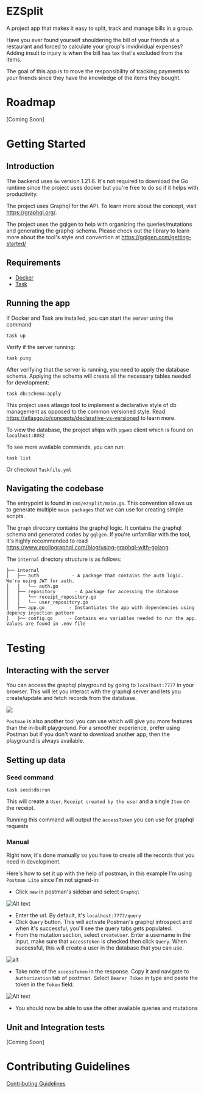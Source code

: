 # EZSplit

A project app that makes it easy to split, track and manage bills in a group.

Have you ever found yourself shouldering the bill of your friends at a restaurant and forced to calculate your group's invidividual expenses? Adding insult to injury is when the bill has tax that's excluded from the items.

The goal of this app is to move the responsibility of tracking payments to your friends since they have the knowledge of the items they bought.

# Roadmap
[Coming Soon]

# Getting Started
## Introduction

The backend uses `Go` version 1.21.6. It's not required to download the Go runtime since the project uses docker but you're free to do so if it helps with productivity.

The project uses Graphql for the API. To learn more about the concept, visit https://graphql.org/.

The project uses the gqlgen to help with organizing the queries/mutations and generating the graphql schema. Please check out the library to learn more about the tool's style and convention at https://gqlgen.com/getting-started/


## Requirements

- [Docker](https://docs.docker.com/engine/install/)
- [Task](https://taskfile.dev/installation/)

## Running the app

If Docker and Task are installed, you can start the server using the command

```
task up
```
Verify if the server running:
```
task ping
```

After verifying that the server is running, you need to apply the database schema. Applying the schema will create all the necessary tables needed for development:
```
task db:schema:apply
```

This project uses atlasgo tool to implement a declarative style of db management as opposed to the common versioned style. Read https://atlasgo.io/concepts/declarative-vs-versioned to learn more.

To view the database, the project ships with `pgweb` client which is found on `localhost:8082`

To see more available commands, you can run:
```
task list
```
Or checkout `Taskfile.yml`

## Navigating the codebase

The entrypoint is found in `cmd/ezsplit/main.go`. This convention allows us to generate multiple `main packages` that we can use for creating simple scripts.

The `graph` directory contains the graphql logic. It contains the graphql schema and generated codes by `gqlgen`. If you're unfamiliar with the tool, it's highly recommended to read https://www.apollographql.com/blog/using-graphql-with-golang.

The `internal` directory structure is as follows:
```
├── internal
│   ├── auth            - A package that contains the auth logic. We're using JWT for auth.
│   │   └── auth.go
│   ├── repository       - A package for accessing the database
│   │   └── receipt_repository.go
│   │   └── user_repository.go
│   ├── app.go         - Instantiates the app with dependencies using depency injection pattern 
│   ├── config.go      - Contains env variables needed to run the app. Values are found in .env file
```

# Testing

## Interacting with the server

You can access the graphql playground by going to `localhost:7777` in your browser. This will let you interact with the graphql server and lets you create/update and fetch records from the database.

![](images/readme/playground.png)

`Postman` is also another tool you can use which will give you more features than the in-built playground. For a smoother experience, prefer using Postman but if you don't want to download another app, then the playground is always available.

## Setting up data

### Seed command

```
task seed:db:run
```
This will create a `User`, `Receipt created by the user` and a single `Item` on the receipt.

Running this command will output the `accessToken` you can use for graphql requests

### Manual

Right now, it's done manually so you have to create all the records that you need in development.

Here's how to set it up with the help of postman, in this example I'm using `Postman Lite` since I'm not signed-in:
- Click `new` in postman's sidebar and select `Graphql`

![Alt text](images/readme/new_gql.png)
- Enter the url. By default, it's `localhost:7777/query`
- Click `Query` button. This will activate Postman's graphql introspect and when it's successful, you'll see the query tabs gets populated.
- From the mutation section, select `createUser`. Enter a username in the input, make sure that `accessToken` is checked then click `Query`. When successful, this will create a user in the database that you can use.

![alt](images/readme/create.png)
- Take note of the `accessToken` in the response. Copy it and navigate to `Authorization` tab of postman. Select `Bearer Token` in type and paste the token in the `Token` field.

![Alt text](images/readme/token.png)

- You should now be able to use the other available queries and mutations

## Unit and Integration tests

[Coming Soon]

# Contributing Guidelines

[Contributing Guidelines](./CONTRIBUTING.md)
